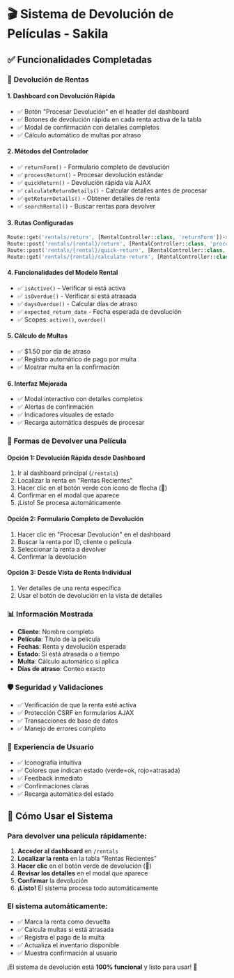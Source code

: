 # 🎬 Sistema de Devolución de Películas - Sakila

## ✅ Funcionalidades Completadas

### 🔄 **Devolución de Rentas**

#### **1. Dashboard con Devolución Rápida**
- ✅ Botón "Procesar Devolución" en el header del dashboard
- ✅ Botones de devolución rápida en cada renta activa de la tabla
- ✅ Modal de confirmación con detalles completos
- ✅ Cálculo automático de multas por atraso

#### **2. Métodos del Controlador**
- ✅ `returnForm()` - Formulario completo de devolución
- ✅ `processReturn()` - Procesar devolución estándar
- ✅ `quickReturn()` - Devolución rápida vía AJAX
- ✅ `calculateReturnDetails()` - Calcular detalles antes de procesar
- ✅ `getReturnDetails()` - Obtener detalles de renta
- ✅ `searchRental()` - Buscar rentas para devolver

#### **3. Rutas Configuradas**
```php
Route::get('rentals/return', [RentalController::class, 'returnForm'])->name('rentals.return');
Route::post('rentals/{rental}/return', [RentalController::class, 'processReturn'])->name('rentals.process-return');
Route::post('rentals/{rental}/quick-return', [RentalController::class, 'quickReturn'])->name('rentals.quick-return');
Route::get('rentals/{rental}/calculate-return', [RentalController::class, 'calculateReturnDetails'])->name('rentals.calculate-return');
```

#### **4. Funcionalidades del Modelo Rental**
- ✅ `isActive()` - Verificar si está activa
- ✅ `isOverdue()` - Verificar si está atrasada
- ✅ `daysOverdue()` - Calcular días de atraso
- ✅ `expected_return_date` - Fecha esperada de devolución
- ✅ Scopes: `active()`, `overdue()`

#### **5. Cálculo de Multas**
- ✅ $1.50 por día de atraso
- ✅ Registro automático de pago por multa
- ✅ Mostrar multa en la confirmación

#### **6. Interfaz Mejorada**
- ✅ Modal interactivo con detalles completos
- ✅ Alertas de confirmación
- ✅ Indicadores visuales de estado
- ✅ Recarga automática después de procesar

### 🎯 **Formas de Devolver una Película**

#### **Opción 1: Devolución Rápida desde Dashboard**
1. Ir al dashboard principal (`/rentals`)
2. Localizar la renta en "Rentas Recientes"
3. Hacer clic en el botón verde con ícono de flecha (🔄)
4. Confirmar en el modal que aparece
5. ¡Listo! Se procesa automáticamente

#### **Opción 2: Formulario Completo de Devolución**
1. Hacer clic en "Procesar Devolución" en el dashboard
2. Buscar la renta por ID, cliente o película
3. Seleccionar la renta a devolver
4. Confirmar la devolución

#### **Opción 3: Desde Vista de Renta Individual**
1. Ver detalles de una renta específica
2. Usar el botón de devolución en la vista de detalles

### 📊 **Información Mostrada**
- **Cliente**: Nombre completo
- **Película**: Título de la película
- **Fechas**: Renta y devolución esperada
- **Estado**: Si está atrasada o a tiempo
- **Multa**: Cálculo automático si aplica
- **Días de atraso**: Conteo exacto

### 🛡️ **Seguridad y Validaciones**
- ✅ Verificación de que la renta esté activa
- ✅ Protección CSRF en formularios AJAX
- ✅ Transacciones de base de datos
- ✅ Manejo de errores completo

### 🎨 **Experiencia de Usuario**
- ✅ Iconografía intuitiva
- ✅ Colores que indican estado (verde=ok, rojo=atrasada)
- ✅ Feedback inmediato
- ✅ Confirmaciones claras
- ✅ Recarga automática del estado

## 🚀 **Cómo Usar el Sistema**

### Para devolver una película rápidamente:
1. **Acceder al dashboard** en `/rentals`
2. **Localizar la renta** en la tabla "Rentas Recientes" 
3. **Hacer clic** en el botón verde de devolución (🔄)
4. **Revisar los detalles** en el modal que aparece
5. **Confirmar** la devolución
6. **¡Listo!** El sistema procesa todo automáticamente

### El sistema automáticamente:
- ✅ Marca la renta como devuelta
- ✅ Calcula multas si está atrasada
- ✅ Registra el pago de la multa
- ✅ Actualiza el inventario disponible
- ✅ Muestra confirmación al usuario

¡El sistema de devolución está **100% funcional** y listo para usar! 🎉